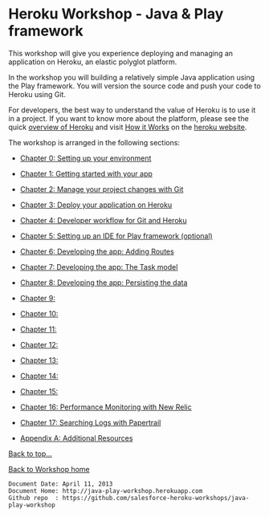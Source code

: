 <link href="index.css" rel="stylesheet" type="text/css">

# <a id="top">Heroku Workshop - Java & Play framework</a>

This workshop will give you experience deploying and managing an application on Heroku, an elastic polyglot platform.

In the workshop you will building a relatively simple Java application using the Play framework.  You will version the source code and push your code to Heroku using Git.

For developers, the best way to understand the value of Heroku is to use it in a project.  If you want to know more about the platform, please see the quick [overview of Heroku](what-is-heroku.md) and visit [How it Works]() on the [heroku website](http://www.heroku.com).

The workshop is arranged in the following sections:

* [Chapter 0: Setting up your environment](00-setting-up-your-environment.html)
* [Chapter 1: Getting started with your app](01-getting-started-with-your-app.html)
* [Chapter 2: Manage your project changes with Git](02-manage-your-project-changes-with-git.html)
* [Chapter 3: Deploy your application on Heroku](03-deploy-your-application-on-heroku.html)
* [Chapter 4: Developer workflow for Git and Heroku](04-developer-workflow-for-git-and-heroku.html)
* [Chapter 5: Setting up an IDE for Play framework (optional)](05-setting-up-an-ide.html)
* [Chapter 6: Developing the app: Adding Routes](06-developing-the-app-adding-routes.html)
* [Chapter 7: Developing the app: The Task model](07-developing-the-app-task-model.html)
* [Chapter 8: Developing the app: Persisting the data](08-developing-the-app-persisting-data.html)
* [Chapter 9: ](0)
* [Chapter 10: ](0)
* [Chapter 11: ](0)
* [Chapter 12: ](0)
* [Chapter 13: ](0)
* [Chapter 14: ](0)
* [Chapter 15: ](0)

* [Chapter 16: Performance Monitoring with New Relic](#chapter6)
* [Chapter 17: Searching Logs with Papertrail](#chapter7)
* [Appendix A: Additional Resources](0A-additional-resources.md)


[Back to top...](#top)

[Back to Workshop home](/index.html)


    Document Date: April 11, 2013
    Document Home: http://java-play-workshop.herokuapp.com
    Github repo  : https://github.com/salesforce-heroku-workshops/java-play-workshop

